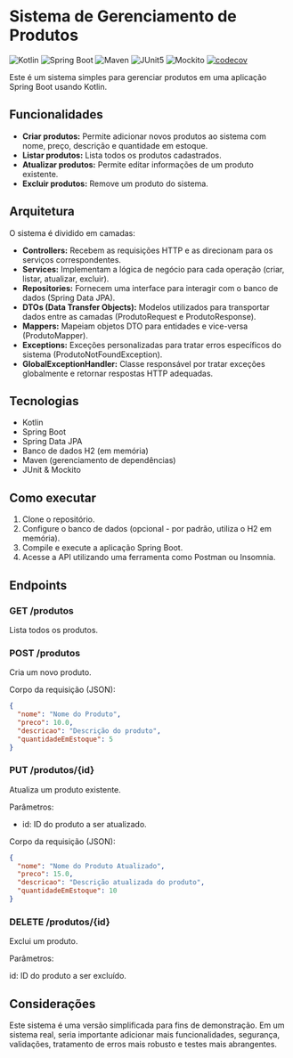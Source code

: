 # Sistema de Gerenciamento de Produtos

![Kotlin](https://img.shields.io/badge/Kotlin-2.0.21-purple?style=for-the-badge&logo=kotlin) ![Spring Boot](https://img.shields.io/badge/Spring_Boot-3.3.5-green?style=for-the-badge&logo=spring-boot) ![Maven](https://img.shields.io/badge/Maven-3.9.9-red?style=for-the-badge&logo=apache-maven) ![JUnit5](https://img.shields.io/badge/JUnit5-5.10.5-green?style=for-the-badge&logo=junit5) ![Mockito](https://img.shields.io/badge/Mockito-4.1.0-blue?style=for-the-badge) [![codecov](https://img.shields.io/codecov/c/github/andre-s-nascimento/gerenciamento-de-produtos?style=for-the-badge&logo=codecov)](https://codecov.io/gh/andre-s-nascimento/gerenciamento-de-produtos)

Este é um sistema simples para gerenciar produtos em uma aplicação Spring Boot usando Kotlin.

## Funcionalidades

- **Criar produtos:** Permite adicionar novos produtos ao sistema com nome, preço, descrição e quantidade em estoque.
- **Listar produtos:** Lista todos os produtos cadastrados.
- **Atualizar produtos:** Permite editar informações de um produto existente.
- **Excluir produtos:** Remove um produto do sistema.

## Arquitetura

O sistema é dividido em camadas:

- **Controllers:** Recebem as requisições HTTP e as direcionam para os serviços correspondentes.
- **Services:** Implementam a lógica de negócio para cada operação (criar, listar, atualizar, excluir).
- **Repositories:** Fornecem uma interface para interagir com o banco de dados (Spring Data JPA).
- **DTOs (Data Transfer Objects):** Modelos utilizados para transportar dados entre as camadas (ProdutoRequest e ProdutoResponse).
- **Mappers:** Mapeiam objetos DTO para entidades e vice-versa (ProdutoMapper).
- **Exceptions:** Exceções personalizadas para tratar erros específicos do sistema (ProdutoNotFoundException).
- **GlobalExceptionHandler:** Classe responsável por tratar exceções globalmente e retornar respostas HTTP adequadas.

## Tecnologias

- Kotlin
- Spring Boot
- Spring Data JPA
- Banco de dados H2 (em memória)
- Maven (gerenciamento de dependências)
- JUnit & Mockito

## Como executar

1. Clone o repositório.
2. Configure o banco de dados (opcional - por padrão, utiliza o H2 em memória).
3. Compile e execute a aplicação Spring Boot.
4. Acesse a API utilizando uma ferramenta como Postman ou Insomnia.

## Endpoints

### GET /produtos

Lista todos os produtos.

### POST /produtos

Cria um novo produto.

Corpo da requisição (JSON):

```json
{
  "nome": "Nome do Produto",
  "preco": 10.0,
  "descricao": "Descrição do produto",
  "quantidadeEmEstoque": 5
}
```

### PUT /produtos/{id}

Atualiza um produto existente.

Parâmetros:

- id: ID do produto a ser atualizado.

Corpo da requisição (JSON):

```json
{
  "nome": "Nome do Produto Atualizado",
  "preco": 15.0,
  "descricao": "Descrição atualizada do produto",
  "quantidadeEmEstoque": 10
}
```

### DELETE /produtos/{id}

Exclui um produto.

Parâmetros:

id: ID do produto a ser excluído.

## Considerações

Este sistema é uma versão simplificada para fins de demonstração. Em um sistema real, seria importante adicionar mais funcionalidades, segurança, validações, tratamento de erros mais robusto e testes mais abrangentes.
